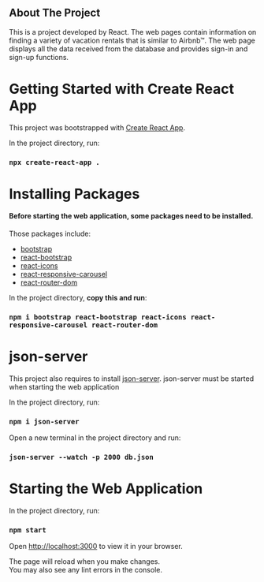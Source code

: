 ## About The Project
This is a project developed by React. The web pages contain information on finding a variety of vacation rentals that is similar to Airbnb™. The web page displays all the data received from the database and provides sign-in and sign-up functions.


# Getting Started with Create React App

This project was bootstrapped with [Create React App](https://github.com/facebook/create-react-app).


In the project directory, run:

### `npx create-react-app .`


# Installing Packages
#### Before starting the web application, some packages need to be installed.

Those packages include:
- [bootstrap](https://www.npmjs.com/package/bootstrap)
- [react-bootstrap](https://www.npmjs.com/package/react-bootstrap)
- [react-icons](https://www.npmjs.com/package/react-icons)
- [react-responsive-carousel](https://www.npmjs.com/package/react-responsive-carousel)
- [react-router-dom](https://www.npmjs.com/package/react-router-dom)

In the project directory, **copy this and run**:
### `npm i bootstrap react-bootstrap react-icons react-responsive-carousel react-router-dom`


# json-server 
This project also requires to install [json-server](https://www.npmjs.com/package/json-server). json-server must be started when starting the web application

In the project directory, run:

### `npm i json-server`

Open a new terminal in the project directory and run:

### `json-server --watch -p 2000 db.json`


# Starting the Web Application

In the project directory, run:

### `npm start`

Open [http://localhost:3000](http://localhost:3000) to view it in your browser.

The page will reload when you make changes.\
You may also see any lint errors in the console.


